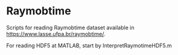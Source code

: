 # Raymobtime
Scripts for reading Raymobtime dataset available in https://www.lasse.ufpa.br/raymobtime/.


For reading HDF5 at MATLAB, start by InterpretRaymotimeHDF5.m
